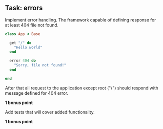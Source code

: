 ## Task: errors

Implement error handling. The framework capable of defining response for at least 404 file not found.

```ruby
class App < Base

  get "/" do
    "Hello world"
  end

  error 404 do
    "Sorry, file not found!"
  end

end
```

After that all request to the application except root ("/") should respond with message defined for 404 error.

**1 bonus point**

Add tests that will cover added functionality.

**1 bonus point**